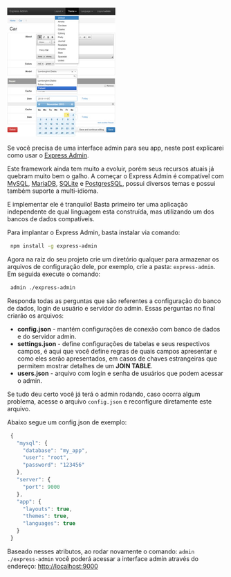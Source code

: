 [![Express Admin](images/express-admin-small.jpg "Express Admin")]({{site.url}}/images/express-admin.jpg)

Se você precisa de uma interface admin para seu app, neste post explicarei como usar o [Express Admin](http://simov.github.io/express-admin-site).

Este framework ainda tem muito a evoluir, porém seus recursos atuais já quebram muito bem o galho. A começar o Express Admin é compatível com [MySQL](http://www.mysql.com), [MariaDB](https://mariadb.org), [SQLite](http://www.sqlite.org) e [PostgresSQL](http://www.postgresql.org), possui diversos temas e possui também suporte a multi-idioma.

E implementar ele é tranquilo! Basta primeiro ter uma aplicação independente de qual linguagem esta construída, mas utilizando um dos bancos de dados compatíveis.

Para implantar o Express Admin, basta instalar via comando:

``` bash
 npm install -g express-admin
``` 

Agora na raíz do seu projeto crie um diretório qualquer para armazenar os arquivos de configuração dele, por exemplo, crie a pasta: `express-admin`. Em seguida execute o comando:

``` bash
 admin ./express-admin
``` 

Responda todas as perguntas que são referentes a configuração do banco de dados, login de usuário e servidor do admin. Essas perguntas no final criarão os arquivos:

*   **config.json** - mantém configurações de conexão com banco de dados e do servidor admin.
*   **settings.json** - define configurações de tabelas e seus respectivos campos, é aqui que você define regras de quais campos apresentar e como eles serão apresentados, em casos de chaves estrangeiras que permitem mostrar detalhes de um **JOIN TABLE**.
*   **users.json** - arquivo com login e senha de usuários que podem acessar o admin.

Se tudo deu certo você já terá o admin rodando, caso ocorra algum problema, acesse o arquivo `config.json` e reconfigure diretamente este arquivo.

Abaixo segue um config.json de exemplo:

``` javascript
 {
   "mysql": {
     "database": "my_app",
     "user": "root",
     "password": "123456"
   },
   "server": {
     "port": 9000
   },
   "app": {
     "layouts": true,
     "themes": true,
     "languages": true
   }
 }
``` 

Baseado nesses atributos, ao rodar novamente o comando: `admin ./express-admin` você poderá acessar a interface admin através do endereço: [http://localhost:9000](http://localhost:9000)<a></a>

<a></a>